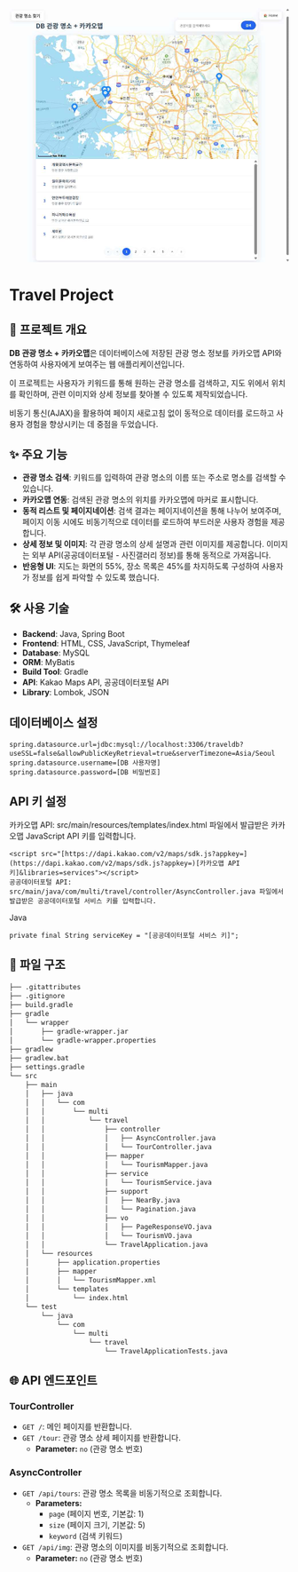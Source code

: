 ![img.png](img.png)
# Travel Project

##
## 📜 프로젝트 개요


**DB 관광 명소 + 카카오맵**은 데이터베이스에 저장된 관광 명소 정보를 카카오맵 API와 연동하여 사용자에게 보여주는 웹 애플리케이션입니다.

이 프로젝트는 사용자가 키워드를 통해 원하는 관광 명소를 검색하고, 지도 위에서 위치를 확인하며, 관련 이미지와 상세 정보를 찾아볼 수 있도록 제작되었습니다.

비동기 통신(AJAX)을 활용하여 페이지 새로고침 없이 동적으로 데이터를 로드하고 사용자 경험을 향상시키는 데 중점을 두었습니다.

##
## ✨ 주요 기능

* **관광 명소 검색**: 키워드를 입력하여 관광 명소의 이름 또는 주소로 명소를 검색할 수 있습니다.
* **카카오맵 연동**: 검색된 관광 명소의 위치를 카카오맵에 마커로 표시합니다.
* **동적 리스트 및 페이지네이션**: 검색 결과는 페이지네이션을 통해 나누어 보여주며, 페이지 이동 시에도 비동기적으로 데이터를 로드하여 부드러운 사용자 경험을 제공합니다.
* **상세 정보 및 이미지**: 각 관광 명소의 상세 설명과 관련 이미지를 제공합니다. 이미지는 외부 API(공공데이터포털 - 사진갤러리 정보)를 통해 동적으로 가져옵니다.
* **반응형 UI**: 지도는 화면의 55%, 장소 목록은 45%를 차지하도록 구성하여 사용자가 정보를 쉽게 파악할 수 있도록 했습니다.

##
## 🛠️ 사용 기술

* **Backend**: Java, Spring Boot
* **Frontend**: HTML, CSS, JavaScript, Thymeleaf
* **Database**: MySQL
* **ORM**: MyBatis
* **Build Tool**: Gradle
* **API**: Kakao Maps API, 공공데이터포털 API
* **Library**: Lombok, JSON

##
## 데이터베이스 설정

```
spring.datasource.url=jdbc:mysql://localhost:3306/traveldb?useSSL=false&allowPublicKeyRetrieval=true&serverTimezone=Asia/Seoul
spring.datasource.username=[DB 사용자명]
spring.datasource.password=[DB 비밀번호]
```

##
## API 키 설정

카카오맵 API: src/main/resources/templates/index.html 파일에서 발급받은 카카오맵 JavaScript API 키를 입력합니다.


```
<script src="[https://dapi.kakao.com/v2/maps/sdk.js?appkey=](https://dapi.kakao.com/v2/maps/sdk.js?appkey=)[카카오맵 API 키]&libraries=services"></script>
공공데이터포털 API: src/main/java/com/multi/travel/controller/AsyncController.java 파일에서 발급받은 공공데이터포털 서비스 키를 입력합니다.
```
Java
```
private final String serviceKey = "[공공데이터포털 서비스 키]";
```
##
## 📁 파일 구조
```
├── .gitattributes
├── .gitignore
├── build.gradle
├── gradle
│   └── wrapper
│       ├── gradle-wrapper.jar
│       └── gradle-wrapper.properties
├── gradlew
├── gradlew.bat
├── settings.gradle
└── src
    ├── main
    │   ├── java
    │   │   └── com
    │   │       └── multi
    │   │           └── travel
    │   │               ├── controller
    │   │               │   ├── AsyncController.java
    │   │               │   └── TourController.java
    │   │               ├── mapper
    │   │               │   └── TourismMapper.java
    │   │               ├── service
    │   │               │   └── TourismService.java
    │   │               ├── support
    │   │               │   ├── NearBy.java
    │   │               │   └── Pagination.java
    │   │               ├── vo
    │   │               │   ├── PageResponseVO.java
    │   │               │   └── TourismVO.java
    │   │               └── TravelApplication.java
    │   └── resources
    │       ├── application.properties
    │       ├── mapper
    │       │   └── TourismMapper.xml
    │       └── templates
    │           └── index.html
    └── test
        └── java
            └── com
                └── multi
                    └── travel
                        └── TravelApplicationTests.java
```

## 🌐 API 엔드포인트

### TourController
- `GET /`: 메인 페이지를 반환합니다.
- `GET /tour`: 관광 명소 상세 페이지를 반환합니다.
    - **Parameter:** `no` (관광 명소 번호)

### AsyncController
- `GET /api/tours`: 관광 명소 목록을 비동기적으로 조회합니다.
    - **Parameters:**
        - `page` (페이지 번호, 기본값: 1)
        - `size` (페이지 크기, 기본값: 5)
        - `keyword` (검색 키워드)
- `GET /api/img`: 관광 명소의 이미지를 비동기적으로 조회합니다.
    - **Parameter:** `no` (관광 명소 번호)
##